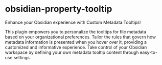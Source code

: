 # obsidian-property-tooltip

Enhance your Obsidian experience with Custom Metadata Tooltips! 

This plugin empowers you to personalize the tooltips for file metadata based on your organizational preferences. 
Tailor the rules that govern how metadata information is presented when you hover over it, providing a customized and informative experience. 
Take control of your Obsidian workspace by defining your own metadata tooltip content through easy-to-use settings.
